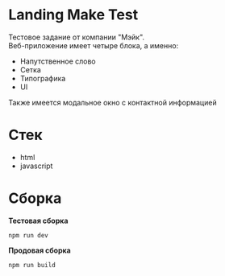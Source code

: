 # Landing Make Test

Тестовое задание от компании "Мэйк".  
 Веб-приложение имеет четыре блока, а именно:

-   Напутственное слово
-   Сетка
-   Типографика
-   UI

Также имеется модальное окно с контактной информацией

# Стек

-   html
-   javascript

# Сборка

**Тестовая сборка**

```
npm run dev
```

**Продовая сборка**

```
npm run build
```
